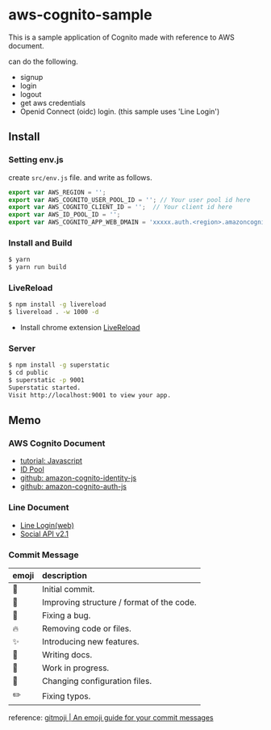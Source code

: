# aws-cognito-sample

This is a sample application of Cognito made with reference to AWS document.

can do the following.

* signup
* login
* logout
* get aws credentials
* Openid Connect (oidc) login. (this sample uses 'Line Login')

## Install

### Setting env.js

create `src/env.js` file. and write as follows. 

```js
export var AWS_REGION = '';
export var AWS_COGNITO_USER_POOL_ID = ''; // Your user pool id here
export var AWS_COGNITO_CLIENT_ID = '';  // Your client id here
export var AWS_ID_POOL_ID = '';
export var AWS_COGNITO_APP_WEB_DMAIN = 'xxxxx.auth.<region>.amazoncognito.com';
```

### Install and Build

```sh
$ yarn
$ yarn run build
```

### LiveReload
```sh
$ npm install -g livereload
$ livereload . -w 1000 -d
```
- Install chrome extension [LiveReload](https://chrome.google.com/webstore/detail/livereload/jnihajbhpnppcggbcgedagnkighmdlei?utm_source=chrome-ntp-icon)

### Server
```sh
$ npm install -g superstatic
$ cd public
$ superstatic -p 9001
Superstatic started.
Visit http://localhost:9001 to view your app.
```

## Memo

### AWS Cognito Document
- [tutorial: Javascript](https://docs.aws.amazon.com/ja_jp/cognito/latest/developerguide/tutorial-integrating-user-pools-javascript.html)
- [ID Pool](https://docs.aws.amazon.com/ja_jp/cognito/latest/developerguide/identity-pools.html)
- [github: amazon-cognito-identity-js](https://github.com/aws-amplify/amplify-js/tree/master/packages/amazon-cognito-identity-js#usage)
- [github: amazon-cognito-auth-js](https://github.com/aws/amazon-cognito-auth-js#usage)

### Line Document
- [Line Login(web)](https://developers.line.biz/ja/docs/line-login/web/integrate-line-login/)
- [Social API v2.1](https://developers.line.biz/ja/reference/social-api/)

### Commit Message

| emoji    | description     |
| :------------- | :------------- |
| :tada:  | Initial commit. |
| :art:  | Improving structure / format of the code. |
| :bug: | Fixing a bug. |
| :fire: | Removing code or files. |
| :sparkles: | Introducing new features. |
| :memo: | Writing docs. |
| :construction: | Work in progress. |
| :wrench: | Changing configuration files. |
| :pencil2: | Fixing typos. |


reference:
[gitmoji | An emoji guide for your commit messages](https://gitmoji.carloscuesta.me/)